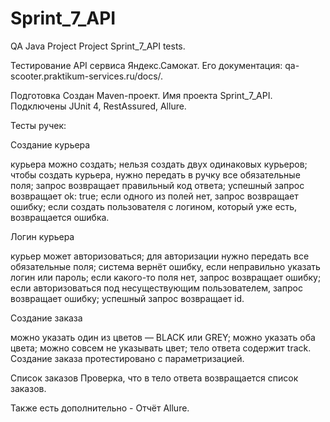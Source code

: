 # Sprint_7_API
QA Java Project
Project Sprint_7_API tests.

Тестирование API сервиса Яндекс.Самокат. Его документация: qa-scooter.praktikum-services.ru/docs/.

Подготовка
Создан Maven-проект.
Имя проекта Sprint_7_API.
Подключены JUnit 4, RestAssured, Allure.

Тесты ручек:

Создание курьера

курьера можно создать;
нельзя создать двух одинаковых курьеров;
чтобы создать курьера, нужно передать в ручку все обязательные поля;
запрос возвращает правильный код ответа;
успешный запрос возвращает ok: true;
если одного из полей нет, запрос возвращает ошибку;
если создать пользователя с логином, который уже есть, возвращается ошибка.

Логин курьера

курьер может авторизоваться;
для авторизации нужно передать все обязательные поля;
система вернёт ошибку, если неправильно указать логин или пароль;
если какого-то поля нет, запрос возвращает ошибку;
если авторизоваться под несуществующим пользователем, запрос возвращает ошибку;
успешный запрос возвращает id.

Создание заказа

можно указать один из цветов — BLACK или GREY;
можно указать оба цвета;
можно совсем не указывать цвет;
тело ответа содержит track.
Создание заказа протестировано с параметризацией.

Список заказов
Проверка, что в тело ответа возвращается список заказов.

Также есть дополнительно -
Отчёт Allure.